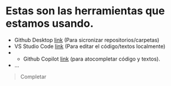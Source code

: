 # Estas son las herramientas que estamos usando.

- Github Desktop [link](https://desktop.github.com/) (Para sicronizar repositorios/carpetas) 
- VS Studio Code [link](https://code.visualstudio.com/) (Para editar el código/textos localmente)
- - Github Copilot [link](https://marketplace.visualstudio.com/items?itemName=GitHub.Copilot) (para atocompletar código y textos).
- ...
> Completar

